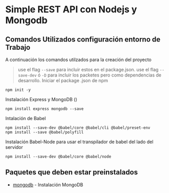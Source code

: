 # Simple REST API con Nodejs y Mongodb

## Comandos Utilizados configuración entorno de Trabajo

A continuación los comandos utilzados para la creación del proyecto

> use el flag `--save` para incluir estos en el package.json.
> use el flag `--save-dev` ó `-D` para incluir los packetes pero como dependencias de desarrollo.
> Iniciar el package .json de npm

    npm init -y

Instalación Express y MongoDB ()

    npm install express mongodb --save

Intalación de Babel

    npm install --save-dev @babel/core @babel/cli @babel/preset-env
    npm install --save @babel/polyfill

Instalación Babel-Node para usar el transpilador de babel del lado del servidor

    npm install --save-dev @babel/core @babel/node

## Paquetes que deben estar preinstalados

-   [mongodb] - Instalación MongoDB

[mongodb]: https://docs.mongodb.com/manual/tutorial/install-mongodb-on-os-x/
